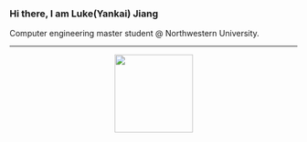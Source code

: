 ### Hi there, I am Luke(Yankai) Jiang

Computer engineering master student @ Northwestern University.

---------------------------------------------------------------------------------------------------------------------------------------------------------------------------------

<div align="center"> <img height="137px" src="https://github-readme-stats.vercel.app/api?username=LukeJYK&show_icons=true&theme=radical" /> </div>

